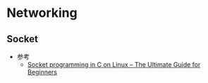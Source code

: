 
# Networking
## Socket
   * 参考
      + [Socket programming in C on Linux – The Ultimate Guide for Beginners](https://www.binarytides.com/socket-programming-c-linux-tutorial/)<br>
